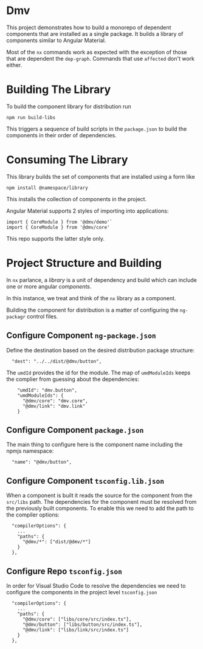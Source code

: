 # Dmv

This project demonstrates how to build a monorepo of dependent components that are installed as a single package. It builds a library of components similar to Angular Material.

Most of the `nx` commands work as expected with the exception of those that are dependent the `dep-graph`. Commands that use `affected` don't work either.

# Building The Library

To build the component library for distribution run

`npm run build-libs`

This triggers a sequence of build scripts in the `package.json` to build the components in their order of dependencies.

# Consuming The Library

This library builds the set of components that are installed using a form like

`npm install @namespace/library`

This installs the collection of components in the project.

Angular Material supports 2 styles of importing into applications:

```
import { CoreModule } from '@dmv/demo'`
import { CoreModule } from '@dmv/core'
```

This repo supports the latter style only.

# Project Structure and Building

In `nx` parlance, a *library* is a unit of dependency and build which can include one or more angular *components*.

In this instance, we treat and think of the `nx` library as a component.

Building the component for distribution is a matter of configuring the `ng-packagr` control files.

## Configure Component `ng-package.json`

Define the destination based on the desired distribution package structure:

```
  "dest": "../../dist/@dmv/button",
```

The `umdId` provides the id for the module. The map of `umdModuleIds` keeps the complier from guessing about the dependencies:

```
    "umdId": "dmv.button",
    "umdModuleIds": {
      "@dmv/core": "dmv.core",
      "@dmv/link": "dmv.link"
    }
```

## Configure Component `package.json`

The main thing to configure here is the component name including the npmjs namespace:

```
  "name": "@dmv/button",
```

## Configure Component `tsconfig.lib.json`

When a component is built it reads the source for the component from the `src/libs` path. The dependencies for the component must be resolved from the previously built components. To enable this we need to add the path to the compiler options:

```
  "compilerOptions": {
    ...
    "paths": {
      "@dmv/*": ["dist/@dmv/*"]
    }
  },
```

## Configure Repo `tsconfig.json`

In order for Visual Studio Code to resolve the dependencies we need to configure the components in the project level `tsconfig.json`

```
  "compilerOptions": {
    ...
    "paths": {
      "@dmv/core": ["libs/core/src/index.ts"],
      "@dmv/button": ["libs/button/src/index.ts"],
      "@dmv/link": ["libs/link/src/index.ts"]
    }
  },
```